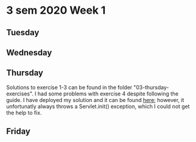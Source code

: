 # 3 sem 2020 Week 1  

## Tuesday

## Wednesday

## Thursday
Solutions to exercise 1-3 can be found in the folder "03-thursday-exercises". I had some problems with exercise 4 despite following the guide. I have deployed my solution and it can be found [here](http://139.59.147.16:8080/week1day4-1.0/); however, it unfortunatly always throws a Servlet.init() exception, which I could not get the help to fix.

## Friday

